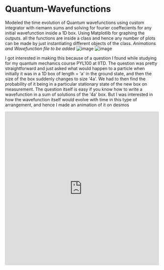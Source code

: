 # Quantum-Wavefunctions
Modeled the time evolution of Quantum wavefunctions using custom integrator with riemann sums and solving for fourier coeffecients for any initial wavefunction inside a 1D box. Using Matplotlib for graphing the outputs. all the functions are inside a class and hence any number of plots can be made by just instantiating different objects of the class. *Animations and Wavefunction file to be added*
![image](https://user-images.githubusercontent.com/96519848/201157861-86909120-2ebc-4995-a165-3919fd7a6ad3.png)
![image](https://user-images.githubusercontent.com/96519848/201160016-a557f71c-d9dc-4fb6-a33a-3a7308d71aee.png)

I got interested in making this because of a question I found while studying for my quantum mechanics course PYL100 at IITD. The question was pretty straightforward and just asked what would happen to a particle when initially it was in a 1D box of length = 'a' in the ground state, and then the size of the box suddenly changes to size '4a'. We had to then find the probability of it being in a particular stationary state of the new box on measurement. The question itself is easy if you know how to write a wavefunction in a sum of solutions of the '4a' box. But I was interested in how the wavefunction itself would evolve with time in this type of arrangement, and hence I made an animation of it on desmos
<iframe src="https://www.desmos.com/calculator/jqfam1xvhu?embed" width="500" height="500" style="border: 1px solid #ccc" frameborder=0></iframe>
